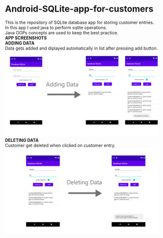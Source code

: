 # Android-SQLite-app-for-customers
This is the repository of SQLite database app for storing customer entries.
<br />
In this app I used java to perform sqlite operations.
<br />
Java OOPs concepts are used to keep the best practice.
<br />
**APP SCREENSHOTS**
<br />
**ADDING DATA**
<br />
Data gets added and diplayed automatically in list after pressing add button.
![Adding data in database](https://github.com/AtharvaMahamuni/Android-SQLite-app-for-customers/blob/main/adding%20data.png)
**DELETING DATA**
<br />
Customer get deleted when clicked on customer entry.
![Deleting data from database](https://github.com/AtharvaMahamuni/Android-SQLite-app-for-customers/blob/main/deleting%20data.png)
